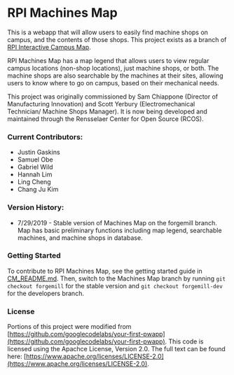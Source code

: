 # RPI Machines Map #


This is a webapp that will allow users to easily find machine shops on campus, and the contents of those shops. This project exists as a branch of [RPI Interactive Campus Map](CM_README.md).

RPI Machines Map has a map legend that allows users to view regular campus locations (non-shop locations), just machine shops, or both. The machine shops are also searchable by the machines at their sites, allowing users to know where to go on campus, based on their mechanical needs.

This project was originally commissioned by Sam Chiappone (Director of Manufacturing Innovation) and Scott Yerbury (Electromechanical Technician/ Machine Shops Manager). It is now being developed and maintained through the Rensselaer Center for Open Source (RCOS).


### Current Contributors:
* Justin Gaskins
* Samuel Obe
* Gabriel Wild
* Hannah Lim
* Ling Cheng
* Chang Ju Kim


### Version History:
* 7/29/2019 - Stable version of Machines Map on the forgemill branch. Map has basic preliminary functions including map legend, searchable machines, and machine shops in database.

### Getting Started
To contribute to RPI Machines Map, see the getting started guide in [CM_README.md](README.md). Then, switch to the Machines Map branch by running `git checkout forgemill` for the stable version and `git checkout forgemill-dev` for the developers branch.

### License
Portions of this project were modified from [https://github.com/googlecodelabs/your-first-pwapp](https://github.com/googlecodelabs/your-first-pwapp). This code is licensed using the Apachce License, Version 2.0. The full text can be found here: [https://www.apache.org/licenses/LICENSE-2.0](https://www.apache.org/licenses/LICENSE-2.0).
